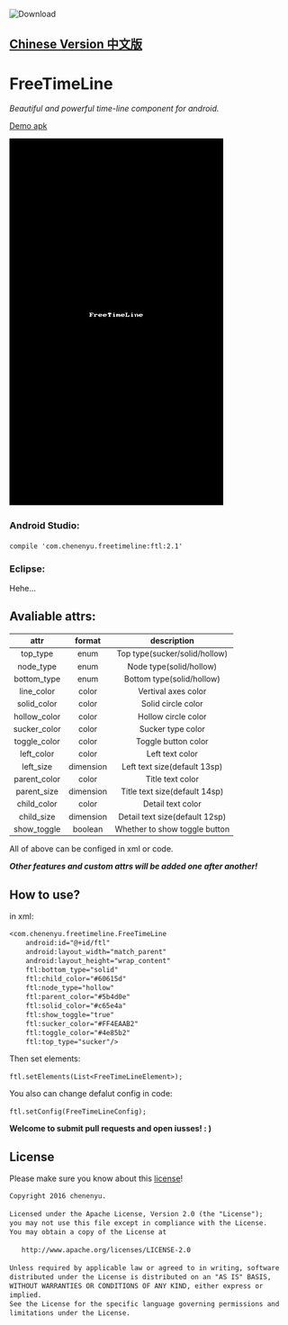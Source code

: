 ![Download](https://api.bintray.com/packages/chenenyu/maven/FreeTimeLine/images/download.svg)  
## [Chinese Version 中文版](README-zh-rCN.md)
# FreeTimeLine
*Beautiful and powerful time-line component for android.* 

[Demo apk](demo.apk)

![gif](arts/ftl-en.gif)

### Android Studio:  
`compile 'com.chenenyu.freetimeline:ftl:2.1'`
### Eclipse:  
Hehe...  

## Avaliable attrs:

|attr|format|description|
|:---:|:---:|:---:|
|top_type|enum|Top type(sucker/solid/hollow)|
|node_type|enum|Node type(solid/hollow)|
|bottom_type|enum|Bottom type(solid/hollow)|
|line_color|color|Vertival axes color|
|solid_color|color|Solid circle color|
|hollow_color|color|Hollow circle color|
|sucker_color|color|Sucker type color|
|toggle_color|color|Toggle button color|
|left_color|color|Left text color|
|left_size|dimension|Left text size(default 13sp)|
|parent_color|color|Title text color|
|parent_size|dimension|Title text size(default 14sp)|
|child_color|color|Detail text color|
|child_size|dimension|Detail text size(default 12sp)|
|show_toggle|boolean|Whether to show toggle button|

All of above can be configed in xml or code.


***Other features and custom attrs will be added one after another!***

## How to use?
in xml:  

	<com.chenenyu.freetimeline.FreeTimeLine  
		android:id="@+id/ftl"  
		android:layout_width="match_parent"  
		android:layout_height="wrap_content"  
        ftl:bottom_type="solid"  
        ftl:child_color="#60615d"  
        ftl:node_type="hollow"  
        ftl:parent_color="#5b4d0e"  
        ftl:solid_color="#c65e4a"  
        ftl:show_toggle="true"  
        ftl:sucker_color="#FF4EAAB2"  
        ftl:toggle_color="#4e85b2"  
        ftl:top_type="sucker"/>  

Then set elements:  

`ftl.setElements(List<FreeTimeLineElement>);`  

You also can change defalut config in code:

`ftl.setConfig(FreeTimeLineConfig);`


**Welcome to submit pull requests and open iusses!  : )**

## License
 
Please make sure you know about this [license](http://www.apache.org/licenses/LICENSE-2.0)!  

```
Copyright 2016 chenenyu.

Licensed under the Apache License, Version 2.0 (the "License");
you may not use this file except in compliance with the License.
You may obtain a copy of the License at

   http://www.apache.org/licenses/LICENSE-2.0

Unless required by applicable law or agreed to in writing, software
distributed under the License is distributed on an "AS IS" BASIS,
WITHOUT WARRANTIES OR CONDITIONS OF ANY KIND, either express or implied.
See the License for the specific language governing permissions and
limitations under the License.
```